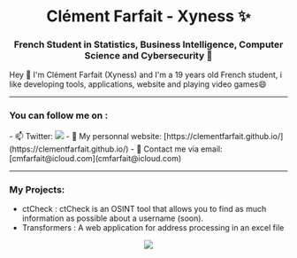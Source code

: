 <h1 align="center">Clément Farfait - Xyness ✨</h1>
<h3 align="center">French Student in Statistics, Business Intelligence, Computer Science and Cybersecurity 🔭</h3>

Hey 👋 I'm Clément Farfait (Xyness) and I'm a 19 years old French student, i like developing tools, applications, website and playing video games😄

---

<h3 align="left">You can follow me on :</h3>
- 📫 Twitter: <a href="https://twitter.com/intent/follow?screen_name=cmfarfait" title="Follow"><img src="https://img.shields.io/twitter/follow/cmfarfait?label=cmfarfait&style=social" /></a>
- 📝 My personnal website: [https://clementfarfait.github.io/](https://clementfarfait.github.io/)
- 📩 Contact me via email: [cmfarfait@icloud.com](cmfarfait@icloud.com)

---

<h3 align="left">My Projects:</h3>

- ctCheck : ctCheck is an OSINT tool that allows you to find as much information as possible about a username (soon).
- Transformers : A web application for address processing in an excel file

<p align="center">
<img src="https://github-readme-stats.vercel.app/api?username=clementfarfait&show_icons=true&include_all_commits=true">
</p>
